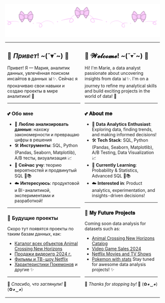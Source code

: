 <img src="https://github.com/mariemandarin/mariemandarin/blob/main/bows2.gif?raw=true" width="1000">

<table>
  <tr>
    <td width="50%" valign="top">

## 🌸 _Привет_! ~(˘▾˘~) 🎀

Привет! Я — Мария, аналитик данных, увлечённая поиском инсайтов в данных 📊✨. Сейчас я прокачиваю свои навыки и создаю проекты в мире аналитики! 🚀

---

### 💕 **Обо мне**
- 📌 **Люблю анализировать данные**: нахожу закономерности и превращаю цифры в решения
- 🛠 **Инструменты**: SQL, Python (Pandas, Seaborn, Matplotlib), A/B тесты, визуализация 📈
- 🎯 **Сейчас учу**: теорию вероятностей и продвинутый SQL 🧠📚
- ☁️ **Интересуюсь**: продуктовой и BI-аналитикой, экспериментами и разработкой!

---

### 🌷 **Будущие проекты**
Скоро тут появятся проекты по таким базам данных, как:
- [Каталог всех объектов Animal Crossing New Horizons](https://www.kaggle.com/datasets/jessicali9530/animal-crossing-new-horizons-nookplaza-dataset)
- [Продажи видеоигр 2024 г.](https://www.kaggle.com/datasets/hosammhmdali/video-game-sales-2024)
- [Фильмы и ТВ-шоу Netflix](https://www.kaggle.com/datasets/shivamb/netflix-shows)
- [Характеристики Покемонов](https://www.kaggle.com/datasets/abcsds/pokemon)
  и другие ✨

---

🌸 *Спасибо, что заглянули!* 🌸 (✿◕‿◕)

</td>
<td width="50%" valign="top">

## 🌸 𝓦𝓮𝓵𝓬𝓸𝓶𝓮! ~(˘▾˘~) 🎀

Hi! I'm Marie, a data analyst passionate about uncovering insights from data 📊✨. I'm on a journey to refine my analytical skills and build exciting projects in the world of data! 🚀

---

### 💕 𝐀𝐛𝐨𝐮𝐭 𝐦𝐞
- 📌 **Data Analytics Enthusiast**: Exploring data, finding trends, and making informed decisions!
- 🛠 **Tech Stack**: SQL, Python (Pandas, Seaborn, Matplotlib), A/B Testing, Data Visualization 📈
- 🎯 **Currently Learning**: Probability & Statistics, Advanced SQL 🧠📚
- ☁️ **Interested in**: Product analytics, experimentation, and insights-driven decisions!

---

### 🌷 𝐌𝐲 𝐅𝐮𝐭𝐮𝐫𝐞 𝐏𝐫𝐨𝐣𝐞𝐜𝐭𝐬
Coming soon data analysis for datasets such as:
- [Animal Crossing New Horizons Catalog](https://www.kaggle.com/datasets/jessicali9530/animal-crossing-new-horizons-nookplaza-dataset)
- [Video Game Sales 2024](https://www.kaggle.com/datasets/hosammhmdali/video-game-sales-2024)
- [Netflix Movies and TV Shows](https://www.kaggle.com/datasets/shivamb/netflix-shows)
- [Pokemon with stats](https://www.kaggle.com/datasets/abcsds/pokemon)
Stay tuned for awesome data analysis projects! ✨ 

---

🌸 *Thanks for stopping by!* 🌸 (✿◕‿◕)

</td>
  </tr>
</table>
